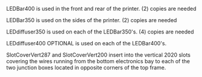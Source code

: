 
LEDBar400 is used in the front and rear of the printer.  (2) copies are needed

LEDBar350 is used on the sides of the printer. (2) copies are needed

LEDdiffuser350 is used on each of the LEDBar350's.  (4) copies are needed

LEDdiffuser400 OPTIONAL is used on each of the LEDBar400's.  

SlotCoverVert287 and SlotCoverVert200 insert into the vertical 2020 slots covering the wires running from the bottom electronics bay to each of the two junction boxes located in opposite corners of the top frame.
